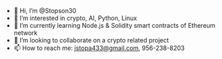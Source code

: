 - 👋 Hi, I’m @Stopson30
- 👀 I’m interested in crypto, AI, Python, Linux
- 🌱 I’m currently learning Node.js & Solidity smart contracts of Ethereum network
- 💞️ I’m looking to collaborate on a crypto related project
- 📫 How to reach me: jstopa433@gmail.com, 956-238-8203

<!---
Stopson30/Stopson30 is a ✨ special ✨ repository because its `README.md` (this file) appears on your GitHub profile.
You can click the Preview link to take a look at your changes.
--->
